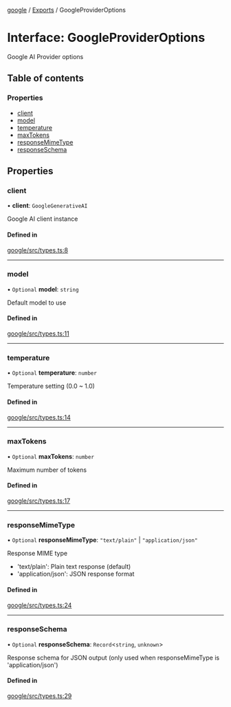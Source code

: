 <!-- 
 ⚠️  AUTO-GENERATED FILE - DO NOT EDIT MANUALLY
 This file is automatically generated by scripts/docs-generator.js
 To make changes, edit the source TypeScript files or update the generator script
-->

[google](../../) / [Exports](../modules) / GoogleProviderOptions

# Interface: GoogleProviderOptions

Google AI Provider options

## Table of contents

### Properties

- [client](GoogleProviderOptions#client)
- [model](GoogleProviderOptions#model)
- [temperature](GoogleProviderOptions#temperature)
- [maxTokens](GoogleProviderOptions#maxtokens)
- [responseMimeType](GoogleProviderOptions#responsemimetype)
- [responseSchema](GoogleProviderOptions#responseschema)

## Properties

### client

• **client**: `GoogleGenerativeAI`

Google AI client instance

#### Defined in

[google/src/types.ts:8](https://github.com/woojubb/robota/blob/311ad65650a7614cc67978c0c1650e33abba7a82/packages/google/src/types.ts#L8)

___

### model

• `Optional` **model**: `string`

Default model to use

#### Defined in

[google/src/types.ts:11](https://github.com/woojubb/robota/blob/311ad65650a7614cc67978c0c1650e33abba7a82/packages/google/src/types.ts#L11)

___

### temperature

• `Optional` **temperature**: `number`

Temperature setting (0.0 ~ 1.0)

#### Defined in

[google/src/types.ts:14](https://github.com/woojubb/robota/blob/311ad65650a7614cc67978c0c1650e33abba7a82/packages/google/src/types.ts#L14)

___

### maxTokens

• `Optional` **maxTokens**: `number`

Maximum number of tokens

#### Defined in

[google/src/types.ts:17](https://github.com/woojubb/robota/blob/311ad65650a7614cc67978c0c1650e33abba7a82/packages/google/src/types.ts#L17)

___

### responseMimeType

• `Optional` **responseMimeType**: ``"text/plain"`` \| ``"application/json"``

Response MIME type
- 'text/plain': Plain text response (default)
- 'application/json': JSON response format

#### Defined in

[google/src/types.ts:24](https://github.com/woojubb/robota/blob/311ad65650a7614cc67978c0c1650e33abba7a82/packages/google/src/types.ts#L24)

___

### responseSchema

• `Optional` **responseSchema**: `Record`\<`string`, `unknown`\>

Response schema for JSON output (only used when responseMimeType is 'application/json')

#### Defined in

[google/src/types.ts:29](https://github.com/woojubb/robota/blob/311ad65650a7614cc67978c0c1650e33abba7a82/packages/google/src/types.ts#L29)
